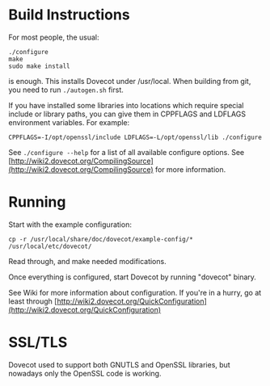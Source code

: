 Build Instructions
==================

For most people, the usual:

```
./configure
make
sudo make install
```

is enough. This installs Dovecot under /usr/local.
When building from git, you need to run `./autogen.sh` first.

If you have installed some libraries into locations which require special include or library paths, you can give them in CPPFLAGS and LDFLAGS environment variables. For example:

`CPPFLAGS=-I/opt/openssl/include LDFLAGS=-L/opt/openssl/lib ./configure`

See `./configure --help` for a list of all available configure options.
See [http://wiki2.dovecot.org/CompilingSource](http://wiki2.dovecot.org/CompilingSource) for more information.

Running
=======

Start with the example configuration:

```
cp -r /usr/local/share/doc/dovecot/example-config/* /usr/local/etc/dovecot/
```

Read through, and make needed modifications.

Once everything is configured, start Dovecot by running "dovecot" binary.

See Wiki for more information about configuration. If you're in a hurry, go at least through [http://wiki2.dovecot.org/QuickConfiguration](http://wiki2.dovecot.org/QuickConfiguration)

SSL/TLS
=======

Dovecot used to support both GNUTLS and OpenSSL libraries, but nowadays only the OpenSSL code is working.
